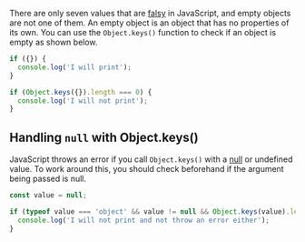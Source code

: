 There are only seven values that are [falsy](/tutorials/fundamentals/truthy) in JavaScript, and empty objects are not one of them.
An empty object is an object that has no properties of its own.
You can use the `Object.keys()` function to check if an object is empty as shown below.

```javascript
if ({}) {
  console.log('I will print');
}

if (Object.keys({}).length === 0) {
  console.log('I will not print');
}
```

## Handling `null` with Object.keys()

JavaScript throws an error if you call `Object.keys()` with a [null](/tutorials/fundamentals/null) or undefined value.
To work around this, you should check beforehand if the argument being passed is null.

```javascript
const value = null;

if (typeof value === 'object' && value != null && Object.keys(value).length == 0) {
  console.log('I will not print and not throw an error either');
}
```
